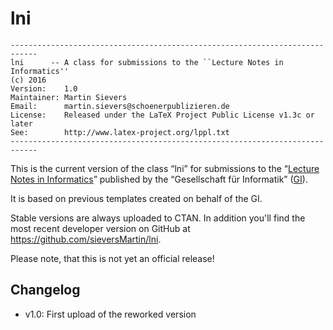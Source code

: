 # lni

```
----------------------------------------------------------------------------
lni      -- A class for submissions to the ``Lecture Notes in Informatics''
(c) 2016
Version:    1.0
Maintainer: Martin Sievers
Email:      martin.sievers@schoenerpublizieren.de
License:    Released under the LaTeX Project Public License v1.3c or later
See:        http://www.latex-project.org/lppl.txt
----------------------------------------------------------------------------
```

This is the current version of the class “lni” for submissions to the
“[Lecture Notes in Informatics]” published by the “Gesellschaft für Informatik”
([GI]).

It is based on previous templates created on behalf of the GI.

Stable versions are always uploaded to CTAN. In addition you'll find the most
recent developer version on GitHub at <https://github.com/sieversMartin/lni>.

Please note, that this is not yet an official release!

## Changelog

* v1.0: First upload of the reworked version

  [GI]: https://www.gi.de/
  [Lecture Notes in Informatics]: https://www.gi.de/service/publikationen/lni.html
